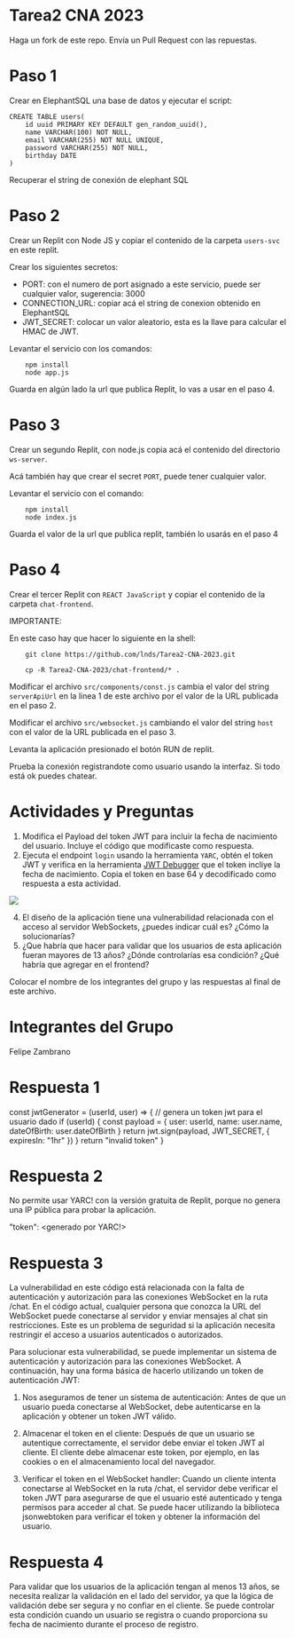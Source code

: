 # Tarea2 CNA 2023

Haga un fork de este repo.
Envía un Pull Request con las repuestas.

# Paso 1

Crear en ElephantSQL una base de datos y ejecutar el script:

```
CREATE TABLE users(
    id uuid PRIMARY KEY DEFAULT gen_random_uuid(),
    name VARCHAR(100) NOT NULL,
    email VARCHAR(255) NOT NULL UNIQUE,
    password VARCHAR(255) NOT NULL,
    birthday DATE
)
```

Recuperar el string de conexión de elephant SQL

# Paso 2

Crear un Replit con Node JS y copiar el contenido de la carpeta `users-svc` en este replit.

Crear los siguientes secretos:

- PORT: con el numero de port asignado a este servicio, puede ser cualquier valor, sugerencia: 3000
- CONNECTION_URL: copiar acá el string de conexion obtenido en ElephantSQL
- JWT_SECRET: colocar un valor aleatorio, esta es la llave para calcular el HMAC de JWT.


Levantar el servicio con los comandos:

        npm install
        node app.js

Guarda en algún lado la url que publica Replit, lo vas a usar en el paso 4.

# Paso 3

Crear un segundo Replit, con node.js copia acá el contenido del directorio `ws-server`.

Acá también hay que crear el secret `PORT`, puede tener cualquier valor.

Levantar el servicio con el comando:

        npm install
        node index.js

Guarda el valor de la url que publica replit, también lo usarás en el paso 4

# Paso 4

Crear el tercer Replit con `REACT JavaScript` y copiar el contenido de la carpeta `chat-frontend`.

IMPORTANTE:

En este caso hay que hacer lo siguiente en la shell:

        git clone https://github.com/lnds/Tarea2-CNA-2023.git

        cp -R Tarea2-CNA-2023/chat-frontend/* .


Modificar el archivo `src/components/const.js` cambia el valor del string `serverApiUrl` en la linea 1 de este archivo por el valor de la URL publicada en el paso 2.

Modificar el archivo `src/websocket.js` cambiando el valor del string `host` con el valor de la URL publicada en el paso 3.

Levanta la aplicación presionado el botón RUN de replit.

Prueba la conexión registrandote como usuario usando la interfaz. Si todo está ok puedes chatear.

# Actividades y Preguntas

1. Modifica el Payload del token JWT para incluir la fecha de nacimiento del usuario. Incluye el código que modificaste como respuesta.
2. Ejecuta el endpoint `login` usando la herramienta `YARC`, obtén el token JWT y verifica en la herramienta [JWT Debugger](https://jwt.io) que el token incliye la fecha de nacimiento. Copia el token en base 64 y decodificado como respuesta a esta actividad.

![](yarc.png)   

4. El diseño de la aplicación tiene una vulnerabilidad relacionada con el acceso al servidor WebSockets, ¿puedes indicar cuál es? ¿Cómo la solucionarías?
5. ¿Que habría que hacer para validar que los usuarios de esta aplicación fueran mayores de 13 años? ¿Dónde controlarías esa condición? ¿Qué habría que agregar en el frontend?

Colocar el nombre de los integrantes del grupo y las respuestas al final de este archivo.

# Integrantes del Grupo
Felipe Zambrano

# Respuesta 1
const jwtGenerator = (userId, user) => {
  // genera un token jwt para el usuario dado
  if (userId) {
    const payload = {
      user: userId,
      name: user.name,
      dateOfBirth: user.dateOfBirth
    }
    return jwt.sign(payload, JWT_SECRET, { expiresIn: "1hr" })
  }
  return "invalid token"
}

# Respuesta 2
No permite usar YARC! con la versión gratuita de Replit, porque no genera una IP pública para probar la aplicación.

"token": <generado por YARC!>

# Respuesta 3
La vulnerabilidad en este código está relacionada con la falta de autenticación y autorización para las conexiones WebSocket en la ruta /chat. En el código actual, cualquier persona que conozca la URL del WebSocket puede conectarse al servidor y enviar mensajes al chat sin restricciones. Este es un problema de seguridad si la aplicación necesita restringir el acceso a usuarios autenticados o autorizados.

Para solucionar esta vulnerabilidad, se puede implementar un sistema de autenticación y autorización para las conexiones WebSocket. A continuación, hay una forma básica de hacerlo utilizando un token de autenticación JWT:

1. Nos aseguramos de tener un sistema de autenticación: Antes de que un usuario pueda conectarse al WebSocket, debe autenticarse en la aplicación y obtener un token JWT válido.

2. Almacenar el token en el cliente: Después de que un usuario se autentique correctamente, el servidor debe enviar el token JWT al cliente. El cliente debe almacenar este token, por ejemplo, en las cookies o en el almacenamiento local del navegador.

3. Verificar el token en el WebSocket handler: Cuando un cliente intenta conectarse al WebSocket en la ruta /chat, el servidor debe verificar el token JWT para asegurarse de que el usuario esté autenticado y tenga permisos para acceder al chat. Se puede hacer utilizando la biblioteca jsonwebtoken para verificar el token y obtener la información del usuario.

# Respuesta 4
Para validar que los usuarios de la aplicación tengan al menos 13 años, se necesita realizar la validación en el lado del servidor, ya que la lógica de validación debe ser segura y no confiar en el cliente. Se puede controlar esta condición cuando un usuario se registra o cuando proporciona su fecha de nacimiento durante el proceso de registro.






